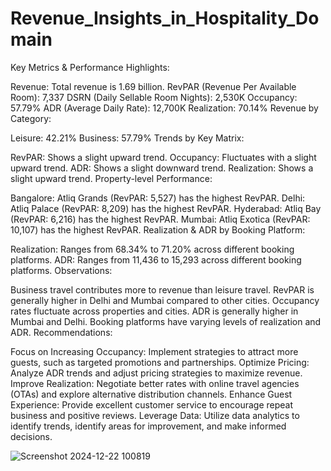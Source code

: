 # Revenue_Insights_in_Hospitality_Domain
Key Metrics & Performance Highlights:

Revenue: Total revenue is 1.69 billion.
RevPAR (Revenue Per Available Room): 7,337
DSRN (Daily Sellable Room Nights): 2,530K
Occupancy: 57.79%
ADR (Average Daily Rate): 12,700K
Realization: 70.14%
Revenue by Category:

Leisure: 42.21%
Business: 57.79%
Trends by Key Matrix:

RevPAR: Shows a slight upward trend.
Occupancy: Fluctuates with a slight upward trend.
ADR: Shows a slight downward trend.
Realization: Shows a slight upward trend.
Property-level Performance:

Bangalore: Atliq Grands (RevPAR: 5,527) has the highest RevPAR.
Delhi: Atliq Palace (RevPAR: 8,209) has the highest RevPAR.
Hyderabad: Atliq Bay (RevPAR: 6,216) has the highest RevPAR.
Mumbai: Atliq Exotica (RevPAR: 10,107) has the highest RevPAR.
Realization & ADR by Booking Platform:

Realization: Ranges from 68.34% to 71.20% across different booking platforms.
ADR: Ranges from 11,436 to 15,293 across different booking platforms.
Observations:

Business travel contributes more to revenue than leisure travel.
RevPAR is generally higher in Delhi and Mumbai compared to other cities.
Occupancy rates fluctuate across properties and cities.
ADR is generally higher in Mumbai and Delhi.
Booking platforms have varying levels of realization and ADR.
Recommendations:

Focus on Increasing Occupancy: Implement strategies to attract more guests, such as targeted promotions and partnerships.
Optimize Pricing: Analyze ADR trends and adjust pricing strategies to maximize revenue.
Improve Realization: Negotiate better rates with online travel agencies (OTAs) and explore alternative distribution channels.
Enhance Guest Experience: Provide excellent customer service to encourage repeat business and positive reviews.
Leverage Data: Utilize data analytics to identify trends, identify areas for improvement, and make informed decisions.

![Screenshot 2024-12-22 100819](https://github.com/user-attachments/assets/5f9e6c5f-15f8-4184-8718-dd751e50f6f2)
